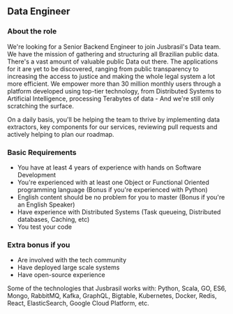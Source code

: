 ## Data Engineer

### About the role
We're looking for a Senior Backend Engineer to join Jusbrasil's Data team. We have the mission of gathering and structuring all Brazilian public data. There's a vast amount of valuable public Data out there. The applications for it are yet to be discovered, ranging from public transparency to increasing the access to justice and making the whole legal system a lot more efficient. We empower more than 30 million monthly users through a platform developed using top-tier technology, from Distributed Systems to Artificial Intelligence, processing Terabytes of data - And we're still only scratching the surface.

On a daily basis, you'll be helping the team to thrive by implementing data extractors, key components for our services, reviewing pull requests and actively helping to plan our roadmap.


### Basic Requirements
 - You have at least 4 years of experience with hands on Software Development
 - You're experienced with at least one Object or Functional Oriented programming language (Bonus if you're experienced with Python)
 - English content should be no problem for you to master (Bonus if you're an English Speaker)
 - Have experience with Distributed Systems (Task queueing, Distributed databases, Caching, etc)
 - You test your code

### Extra bonus if you
 - Are involved with the tech community
 - Have deployed large scale systems
 - Have open-source experience


Some of the technologies that Jusbrasil works with: Python, Scala, GO, ES6, Mongo, RabbitMQ, Kafka, GraphQL, Bigtable, Kubernetes, Docker, Redis, React, ElasticSearch, Google Cloud Platform, etc.
